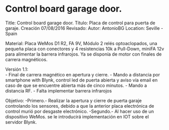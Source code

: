 # Control board garage door.
Title: Control board garage door.
Título: Placa de control para puerta de garaje.
Creación 07/08/2016   Revisado:    Autor: AntonioBG        Location: Seville - Spain

Material: Placa WeMos D1 R2, FA 9V, Módulo 2 relés optoaclopados, una pequeña placa con conectores y 4 
              resistencias 10k a Pull-Down, miniFA 12v para alimentar la barrera infrarojos.
              Ya se disponía de motor con finales de carrera magnéticos.
              
  Versión 1.1:  
            - Final de carrera magnético en apertura y cierre.
            - Mando a distancia por smartphone with Blynk, control led de puerta abierta y aviso vía email en
                caso de que se encuentre abierta más de cinco minutos.
            - Mando a distancia RF.
            - Falta implementar barrera infrarojos
            
  Objetivo: -Primero.- Realizar la apertura y cierre de puerta garaje controlando los sensores, debido a que la
                      anterior placa electrónica de control murió por desgaste electrónico.
            -Segundo.- Al hacer uso de un dispositivo WeMos. se le introducirá implementación en IOT sobre el 
                        servidor Blynk.

